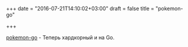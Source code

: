 +++
date = "2016-07-21T14:10:02+03:00"
draft = false
title = "pokemon-go"

+++

<p><a href="https://github.com/tompng/pokemon-go">pokemon-go</a>&nbsp;- Теперь хардкорный и на Go.&nbsp;</p>

